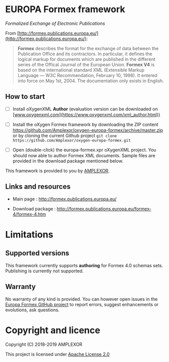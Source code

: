 # EUROPA Formex framework

*Formalized Exchange of Electronic Publications*

From 
[http://formex.publications.europa.eu/](http://formex.publications.europa.eu/):

> **Formex** describes the format for the exchange of data between the Publication Office and its contractors. In particular, it defines the logical markup for documents which are published in the different series of the Offical Journal of the European Union.
> **Formex V4** is based on the international standard XML (Extensible Markup Language — W3C Recommendation, February 10, 1998). It entered into force on May 1st, 2004. The documentation only exists in English.



## How to start

- [ ] Install oXygenXML **Author** (evaluation version can be downloaded on [www.oxygenxml.com](https://www.oxygenxml.com/xml_author.html))
- [ ] Install the oXygen Formex framework by downloading the ZIP content https://github.com/Amplexor/oxygen-europa-formex/archive/master.zip or by cloning the current Github project `git clone https://github.com/Amplexor/oxygen-europa-formex.git` 
- [ ] Open (double-click) the europa-formex.xpr oXygenXML project. You should now able to author Formex XML documents. Sample files are provided in the download package mentioned below.


This framework is provided to you by [AMPLEXOR](https://www.amplexor.com).


## Links and resources

* Main page : http://formex.publications.europa.eu/

* Download package : http://formex.publications.europa.eu/formex-4/formex-4.htm


# Limitations

## Supported versions 

This framework currently supports **authoring** for Formex 4.0 schemas sets. Publishing is currently not supported.

## Warranty

No warranty of any kind is provided. You can however open issues in the [Europa Formex GitHub project](https://github.com/Amplexor/oxygen-europa-formex) to report errors, suggest enhancements or evolutions, ask questions.

# Copyright and licence

Copyright (C) 2018-2019 AMPLEXOR

This project is licensed under [Apache License 2.0](LICENSE.txt)
